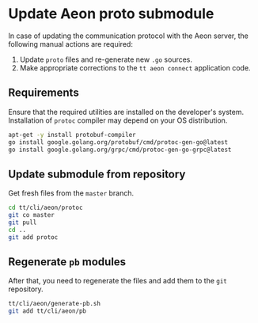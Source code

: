 # Update Aeon proto submodule

In case of updating the communication protocol with the Aeon server, the
following manual actions are required:

1. Update `proto` files and re-generate new `.go` sources.
2. Make appropriate corrections to the `tt aeon connect` application code.

## Requirements

Ensure that the required utilities are installed on the developer's system.
Installation of `protoc` compiler may depend on your OS distribution.

```sh
apt-get -y install protobuf-compiler
go install google.golang.org/protobuf/cmd/protoc-gen-go@latest
go install google.golang.org/grpc/cmd/protoc-gen-go-grpc@latest
```

## Update submodule from repository

Get fresh files from the `master` branch.

```sh
cd tt/cli/aeon/protoc
git co master
git pull
cd ..
git add protoc
```

## Regenerate `pb` modules

After that, you need to regenerate the files and add them to the `git` repository.

```sh
tt/cli/aeon/generate-pb.sh
git add tt/cli/aeon/pb
```
